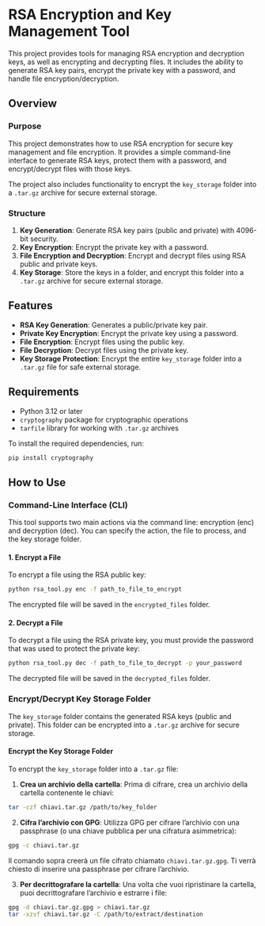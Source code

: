 # RSA Encryption and Key Management Tool

This project provides tools for managing RSA encryption and decryption keys, as well as encrypting and decrypting files. It includes the ability to generate RSA key pairs, encrypt the private key with a password, and handle file encryption/decryption.

## Overview

### Purpose

This project demonstrates how to use RSA encryption for secure key management and file encryption. It provides a simple command-line interface to generate RSA keys, protect them with a password, and encrypt/decrypt files with those keys.

The project also includes functionality to encrypt the `key_storage` folder into a `.tar.gz` archive for secure external storage.

### Structure

1. **Key Generation**: Generate RSA key pairs (public and private) with 4096-bit security.
2. **Key Encryption**: Encrypt the private key with a password.
3. **File Encryption and Decryption**: Encrypt and decrypt files using RSA public and private keys.
4. **Key Storage**: Store the keys in a folder, and encrypt this folder into a `.tar.gz` archive for secure external storage.

## Features

- **RSA Key Generation**: Generates a public/private key pair.
- **Private Key Encryption**: Encrypt the private key using a password.
- **File Encryption**: Encrypt files using the public key.
- **File Decryption**: Decrypt files using the private key.
- **Key Storage Protection**: Encrypt the entire `key_storage` folder into a `.tar.gz` file for safe external storage.

## Requirements

- Python 3.12 or later
- `cryptography` package for cryptographic operations
- `tarfile` library for working with `.tar.gz` archives

To install the required dependencies, run:

```bash
pip install cryptography
```

## How to Use

### Command-Line Interface (CLI)

This tool supports two main actions via the command line: encryption (enc) and decryption (dec). You can specify the action, the file to process, and the key storage folder.

#### 1. Encrypt a File

To encrypt a file using the RSA public key:

``` bash
python rsa_tool.py enc -f path_to_file_to_encrypt
``` 

The encrypted file will be saved in the `encrypted_files` folder.

#### 2. Decrypt a File

To decrypt a file using the RSA private key, you must provide the password that was used to protect the private key:

```bash
python rsa_tool.py dec -f path_to_file_to_decrypt -p your_password
```

The decrypted file will be saved in the `decrypted_files` folder.

### Encrypt/Decrypt Key Storage Folder

The `key_storage` folder contains the generated RSA keys (public and private). This folder can be encrypted into a `.tar.gz` archive for secure storage.

#### Encrypt the Key Storage Folder

To encrypt the `key_storage` folder into a `.tar.gz` file:

1. **Crea un archivio della cartella**:
Prima di cifrare, crea un archivio della cartella contenente le chiavi:

```bash
tar -czf chiavi.tar.gz /path/to/key_folder
```

2. **Cifra l’archivio con GPG**:
Utilizza GPG per cifrare l’archivio con una passphrase (o una chiave pubblica per una cifratura asimmetrica):

```bash
gpg -c chiavi.tar.gz
```

Il comando sopra creerà un file cifrato chiamato `chiavi.tar.gz.gpg`. Ti verrà chiesto di inserire una passphrase per cifrare l’archivio.

3. **Per decrittografare la cartella**:
Una volta che vuoi ripristinare la cartella, puoi decrittografare l’archivio e estrarre i file:

```bash
gpg -d chiavi.tar.gz.gpg > chiavi.tar.gz
tar -xzvf chiavi.tar.gz -C /path/to/extract/destination
```
